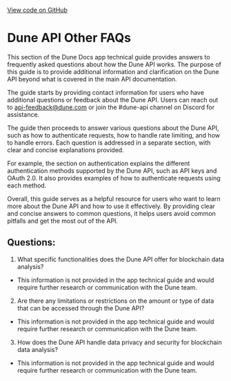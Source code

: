 [View code on GitHub](https://dune.com/docs/api/FAQ/other.md)

# Dune API Other FAQs

This section of the Dune Docs app technical guide provides answers to frequently asked questions about how the Dune API works. The purpose of this guide is to provide additional information and clarification on the Dune API beyond what is covered in the main API documentation.

The guide starts by providing contact information for users who have additional questions or feedback about the Dune API. Users can reach out to api-feedback@dune.com or join the #dune-api channel on Discord for assistance.

The guide then proceeds to answer various questions about the Dune API, such as how to authenticate requests, how to handle rate limiting, and how to handle errors. Each question is addressed in a separate section, with clear and concise explanations provided.

For example, the section on authentication explains the different authentication methods supported by the Dune API, such as API keys and OAuth 2.0. It also provides examples of how to authenticate requests using each method.

Overall, this guide serves as a helpful resource for users who want to learn more about the Dune API and how to use it effectively. By providing clear and concise answers to common questions, it helps users avoid common pitfalls and get the most out of the API.
## Questions: 
 1. What specific functionalities does the Dune API offer for blockchain data analysis?
- This information is not provided in the app technical guide and would require further research or communication with the Dune team.

2. Are there any limitations or restrictions on the amount or type of data that can be accessed through the Dune API?
- This information is not provided in the app technical guide and would require further research or communication with the Dune team.

3. How does the Dune API handle data privacy and security for blockchain data analysis?
- This information is not provided in the app technical guide and would require further research or communication with the Dune team.